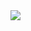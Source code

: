 <picture>
  <source
    srcset="https://github-readme-stats.vercel.app/api?username=vsn4ik&hide_title=true&show_icons=true&hide=contribs&count_private=false&theme=dark"
    media="(prefers-color-scheme: dark)"
  />
  <source
    srcset="https://github-readme-stats.vercel.app/api?username=vsn4ik&hide_title=true&show_icons=true&hide=contribs&count_private=false"
    media="(prefers-color-scheme: light), (prefers-color-scheme: no-preference)"
  />
  <img src="https://github-readme-stats.vercel.app/api?username=anuraghazra&show_icons=true" />
</picture>
